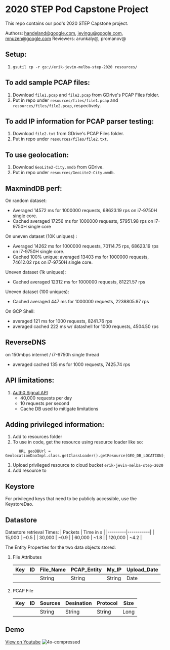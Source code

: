 # 2020 STEP Pod Capstone Project

This repo contains our pod's 2020 STEP Capstone project.

Authors: handeland@google.com, jevingu@google.com, mnuzen@google.com 
Reviewers: arunkaly@, promanov@

## Setup: 
1. `gsutil cp -r gs://erik-jevin-melba-step-2020 resources/`

## To add sample PCAP files: 

1. Download `file1.pcap` and `file2.pcap` from GDrive's PCAP Files folder.
2. Put in repo under `resources/files/file1.pcap` and `resources/files/file2.pcap`, respectively. 

## To add IP information for PCAP parser testing:

1. Download `file2.txt` from GDrive's PCAP Files folder.
2. Put in repo under `resources/files/file2.txt`.

## To use geolocation: 

1. Download `GeoLite2-City.mmdb` from GDrive.
2. Put in repo under `resources/GeoLite2-City.mmdb`.

## MaxmindDB perf: 

On random dataset:
- Averaged 14572 ms for 1000000 requests, 68623.19 rps on i7-9750H single core.
- Cached averaged 17256 ms for 1000000 requests, 57951.98 rps on i7-9750H single core

On uneven dataset (10K uniques) : 
- Averaged 14262 ms for 1000000 requests, 70114.75 rps, 68623.19 rps on i7-9750H single core.
- Cached 100% unique: averaged 13403 ms for 1000000 requests, 74612.02 rps on i7-9750H single core.

Uneven dataset (1k uniques): 
- Cached averaged 12312 ms for 1000000 requests, 81221.57 rps

Uneven dataset (100 uniques):
- Cached averaged 447 ms for 1000000 requests, 2238805.97 rps

On GCP Shell: 
- averaged 121 ms for 1000 requests, 8241.76 rps
- averaged cached 222 ms w/ datashell for 1000 requests, 4504.50 rps

## ReverseDNS

on 150mbps internet / i7-9750h single thread
- averaged cached 135 ms for 1000 requests, 7425.74 rps

## API limitations: 
1. [Auth0 Signal API](https://auth0.com/signals/docs/)
    - 40,000 requests per day
    - 10 requests per second
    - Cache DB used to mitigate limitations


## Adding privileged information: 
1. Add to resources folder
2. To use in code, get the resource using resource loader like so:

```$java
      URL geoDBUrl = GeolocationDaoImpl.class.getClassLoader().getResource(GEO_DB_LOCATION);
```
3. Upload privileged resource to cloud bucket `erik-jevin-melba-step-2020`
4. Add resource to 

## Keystore
For privileged keys that need to be publicly accessible, use the KeystoreDao. 

## Datastore
Datastore retrieval Times:
| Packets | Time in s |
|---------|-----------|
| 15,000  | ~0.5      |
| 30,000  | ~0.9      |
| 60,000  | ~1.8      |
| 120,000 | ~4.2      |

The Entity Properties for the two data objects stored:

1. File Attributes

    | Key | ID | File_Name | PCAP_Entity | My_IP | Upload_Date |
    |-----|----|-----------|-------------|-------|------------|
    |     |    | String    | String      | String| Date       |

2. PCAP File

    | Key | ID | Sources | Desination | Protocol | Size |
    |-----|----|---------|------------|----------|------|
    |     |    | String  | String     | String   | Long |

## Demo
[View on Youtube](https://youtu.be/0yPIX50UWB8)
![4x-compressed](https://user-images.githubusercontent.com/16601367/92042550-eb461400-ed26-11ea-8b7a-c6741a70ad11.gif)


